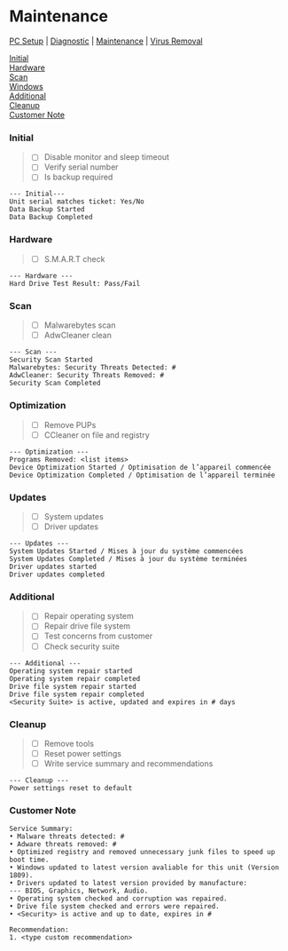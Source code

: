# Maintenance

[PC Setup](https://github.com/justinchapdelaine/IT-Resources/blob/master/Documentation/Checklist/PC-Setup.md#pc-setup) | 
[Diagnostic](https://github.com/justinchapdelaine/IT-Resources/blob/master/Documentation/Checklist/PC-Diagnostic.md#pc-diagnostic) | 
[Maintenance](https://github.com/justinchapdelaine/IT-Resources/blob/master/Documentation/Checklist/PC-Maintenance.md#maintenance) | 
[Virus Removal](https://github.com/justinchapdelaine/IT-Resources/blob/master/Documentation/Checklist/PC-Virus-Removal.md#virus-removal) 

[Initial](#initial) <br>
[Hardware](#hardware) <br>
[Scan](#scan) <br>
[Windows](#windows) <br>
[Additional](#additional) <br>
[Cleanup](#cleanup)<br>
[Customer Note](#customer-note) <br>

### Initial
> - [ ] Disable monitor and sleep timeout
> - [ ] Verify serial number 
> - [ ] Is backup required

```
--- Initial---
Unit serial matches ticket: Yes/No
Data Backup Started
Data Backup Completed
```

### Hardware
> - [ ] S.M.A.R.T check

```
--- Hardware ---
Hard Drive Test Result: Pass/Fail
```

### Scan
> - [ ] Malwarebytes scan
> - [ ] AdwCleaner clean

```
--- Scan ---
Security Scan Started
Malwarebytes: Security Threats Detected: #
AdwCleaner: Security Threats Removed: #
Security Scan Completed
```

### Optimization
> - [ ] Remove PUPs
> - [ ] CCleaner on file and registry

```
--- Optimization ---
Programs Removed: <list items>
Device Optimization Started / Optimisation de l’appareil commencée
Device Optimization Completed / Optimisation de l’appareil terminée
```

### Updates
> - [ ] System updates
> - [ ] Driver updates

```
--- Updates ---
System Updates Started / Mises à jour du système commencées
System Updates Completed / Mises à jour du système terminées
Driver updates started
Driver updates completed
```

### Additional
> - [ ] Repair operating system
> - [ ] Repair drive file system
> - [ ] Test concerns from customer
> - [ ] Check security suite

```
--- Additional ---
Operating system repair started
Operating system repair completed
Drive file system repair started
Drive file system repair completed
<Security Suite> is active, updated and expires in # days
```

### Cleanup
> - [ ] Remove tools
> - [ ] Reset power settings
> - [ ] Write service summary and recommendations

```
--- Cleanup ---
Power settings reset to default
```

### Customer Note
```
Service Summary:
• Malware threats detected: #
• Adware threats removed: #
• Optimized registry and removed unnecessary junk files to speed up boot time.
• Windows updated to latest version avaliable for this unit (Version 1809).
• Drivers updated to latest version provided by manufacture:
--- BIOS, Graphics, Network, Audio.
• Operating system checked and corruption was repaired.
• Drive file system checked and errors were repaired.
• <Security> is active and up to date, expires in #

Recommendation:
1. <type custom recommendation>
```
